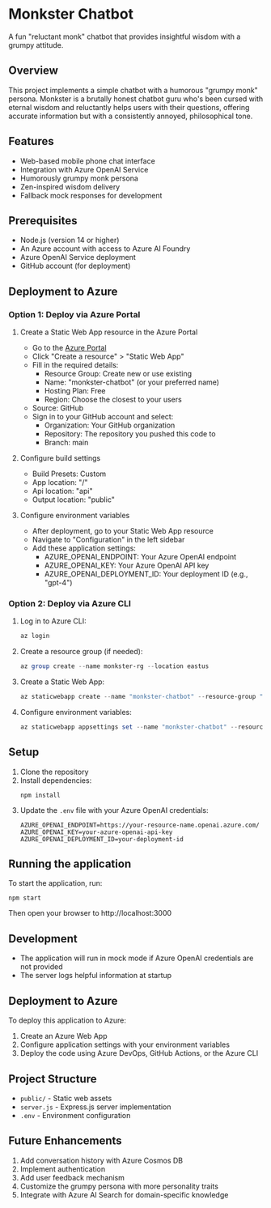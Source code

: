 # Monkster Chatbot

A fun "reluctant monk" chatbot that provides insightful wisdom with a grumpy attitude.

## Overview

This project implements a simple chatbot with a humorous "grumpy monk" persona. Monkster is a brutally honest chatbot guru who's been cursed with eternal wisdom and reluctantly helps users with their questions, offering accurate information but with a consistently annoyed, philosophical tone.

## Features

- Web-based mobile phone chat interface
- Integration with Azure OpenAI Service
- Humorously grumpy monk persona
- Zen-inspired wisdom delivery
- Fallback mock responses for development

## Prerequisites

- Node.js (version 14 or higher)
- An Azure account with access to Azure AI Foundry
- Azure OpenAI Service deployment
- GitHub account (for deployment)

## Deployment to Azure

### Option 1: Deploy via Azure Portal

1. Create a Static Web App resource in the Azure Portal
   - Go to the [Azure Portal](https://portal.azure.com)
   - Click "Create a resource" > "Static Web App"
   - Fill in the required details:
     - Resource Group: Create new or use existing
     - Name: "monkster-chatbot" (or your preferred name)
     - Hosting Plan: Free
     - Region: Choose the closest to your users
   - Source: GitHub
   - Sign in to your GitHub account and select:
     - Organization: Your GitHub organization
     - Repository: The repository you pushed this code to
     - Branch: main

2. Configure build settings
   - Build Presets: Custom
   - App location: "/"
   - Api location: "api"
   - Output location: "public"

3. Configure environment variables
   - After deployment, go to your Static Web App resource
   - Navigate to "Configuration" in the left sidebar
   - Add these application settings:
     - AZURE_OPENAI_ENDPOINT: Your Azure OpenAI endpoint
     - AZURE_OPENAI_KEY: Your Azure OpenAI API key
     - AZURE_OPENAI_DEPLOYMENT_ID: Your deployment ID (e.g., "gpt-4")

### Option 2: Deploy via Azure CLI

1. Log in to Azure CLI:
   ```powershell
   az login
   ```

2. Create a resource group (if needed):
   ```powershell
   az group create --name monkster-rg --location eastus
   ```

3. Create a Static Web App:
   ```powershell
   az staticwebapp create --name "monkster-chatbot" --resource-group "monkster-rg" --source https://github.com/YOUR_USERNAME/YOUR_REPO --branch main --app-location "/" --api-location "api" --output-location "public"
   ```

4. Configure environment variables:
   ```powershell
   az staticwebapp appsettings set --name "monkster-chatbot" --resource-group "monkster-rg" --setting-names AZURE_OPENAI_ENDPOINT="your-endpoint" AZURE_OPENAI_KEY="your-key" AZURE_OPENAI_DEPLOYMENT_ID="your-deployment-id"
   ```

## Setup

1. Clone the repository
2. Install dependencies:
   ```
   npm install
   ```
3. Update the `.env` file with your Azure OpenAI credentials:
   ```
   AZURE_OPENAI_ENDPOINT=https://your-resource-name.openai.azure.com/
   AZURE_OPENAI_KEY=your-azure-openai-api-key
   AZURE_OPENAI_DEPLOYMENT_ID=your-deployment-id
   ```

## Running the application

To start the application, run:

```
npm start
```

Then open your browser to http://localhost:3000

## Development

- The application will run in mock mode if Azure OpenAI credentials are not provided
- The server logs helpful information at startup

## Deployment to Azure

To deploy this application to Azure:

1. Create an Azure Web App
2. Configure application settings with your environment variables
3. Deploy the code using Azure DevOps, GitHub Actions, or the Azure CLI

## Project Structure

- `public/` - Static web assets
- `server.js` - Express.js server implementation
- `.env` - Environment configuration

## Future Enhancements

1. Add conversation history with Azure Cosmos DB
2. Implement authentication
3. Add user feedback mechanism
4. Customize the grumpy persona with more personality traits
5. Integrate with Azure AI Search for domain-specific knowledge
